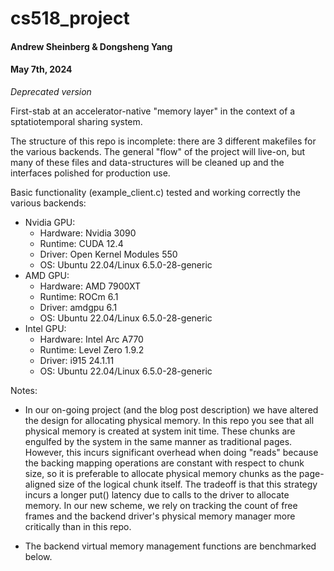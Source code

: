 # cs518_project
#### Andrew Sheinberg & Dongsheng Yang
#### May 7th, 2024

*Deprecated version*

First-stab at an accelerator-native "memory layer" in the context of a sptatiotemporal sharing system.

The structure of this repo is incomplete: there are 3 different makefiles for the various backends. The general "flow" of the project will live-on, but many of these files and data-structures will be cleaned up and the interfaces polished for production use. 

Basic functionality (example_client.c) tested and working correctly the various backends:

- Nvidia GPU:
	- Hardware: Nvidia 3090
	- Runtime: CUDA 12.4
	- Driver: Open Kernel Modules 550
	- OS: Ubuntu 22.04/Linux 6.5.0-28-generic
- AMD GPU:
	- Hardware: AMD 7900XT
	- Runtime: ROCm 6.1
	- Driver: amdgpu 6.1
	- OS: Ubuntu 22.04/Linux 6.5.0-28-generic
- Intel GPU:
	- Hardware: Intel Arc A770
	- Runtime: Level Zero 1.9.2
	- Driver: i915 24.1.11
	- OS: Ubuntu 22.04/Linux 6.5.0-28-generic 

Notes:

- In our on-going project (and the blog post description) we have altered the design for allocating physical memory. In this repo you see that all physical memory is created at system init time. These chunks are engulfed by the system in the same manner as traditional pages. However, this incurs significant overhead when doing "reads" because the backing mapping operations are constant with respect to chunk size, so it is preferable to allocate physical memory chunks as the page-aligned size of the logical chunk itself. The tradeoff is that this strategy incurs a longer put() latency due to calls to the driver to allocate memory. In our new scheme, we rely on tracking the count of free frames and the backend driver's physical memory manager more critically than in this repo. 

- The backend virtual memory management functions are benchmarked below. 
